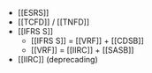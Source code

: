 - [[ESRS]]
- [[TCFD]] / [[TNFD]]
- [[IFRS S]]
	- [[IFRS S]] = [[VRF]] + [[CDSB]]
	- [[VRF]] = [[IIRC]] + [[SASB]]
- [[IIRC]] (deprecading)